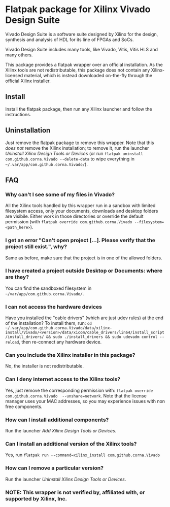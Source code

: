 # Flatpak package for Xilinx Vivado Design Suite

Vivado Design Suite is a software suite designed by Xilinx for the design,
synthesis and analysis of HDL for its line of FPGAs and SoCs.

Vivado Design Suite includes many tools, like Vivado, Vitis, Vitis HLS and many
others.

This package provides a flatpak wrapper over an official installation. As the
Xilinx tools are not redistributable, this package does not contain any
Xilinx-licensed material, which is instead downloaded on-the-fly through the
official Xilinx installer.

## Install

Install the flatpak package, then run any Xilinx launcher and follow the
instructions.

## Uninstallation

Just remove the flatpak package to remove this wrapper.
Note that this *does not* remove the Xilinx installation; to remove it, run
the launcher *Uninstall Xilinx Design Tools or Devices* (or run
`flatpak uninstall com.github.corna.Vivado --delete-data` to wipe everything in
`~/.var/app/com.github.corna.Vivado/`).

## FAQ

### Why can't I see some of my files in Vivado?

All the Xilinx tools handled by this wrapper run in a sandbox with limited
filesystem access, only your documents, downloads and desktop folders are
visibile.
Either work in those directories or override the default permission (with
`flatpak override com.github.corna.Vivado --filesystem=<path_here>`).

### I get an error "Can't open project [...]. Please verify that the project still exist.", why?

Same as before, make sure that the project is in one of the allowed folders.

### I have created a project outside Desktop or Documents: where are they?
You can find the sandboxed filesystem in `~/var/app/com.github.corna.Vivado/`.

### I can not access the hardware devices

Have you installed the "cable drivers" (which are just udev rules) at the end
of the installation? To install them, run:
`cd ~/.var/app/com.github.corna.Vivado/data/xilinx-install/Vivado/<version>/data/xicom/cable_drivers/lin64/install_script/install_drivers/ && sudo ./install_drivers && sudo udevadm control --reload`,
then re-connect any hardware device.

### Can you include the Xilinx installer in this package?

No, the installer is not redistributable.

### Can I deny internet access to the Xilinx tools?

Yes, just remove the corresponding permission with:
`flatpak override com.github.corna.Vivado  --unshare=network`.
Note that the license manager uses your MAC addresses, so you may experience
issues with non free components.

### How can I install additional components?

Run the launcher *Add Xilinx Design Tools or Devices*.

### Can I install an additional version of the Xilinx tools?

Yes, run `flatpak run --command=xilinx_install com.github.corna.Vivado`

### How can I remove a particular version?

Run the launcher *Uninstall Xilinx Design Tools or Devices*.

### NOTE: This wrapper is not verified by, affiliated with, or supported by Xilinx, Inc.
